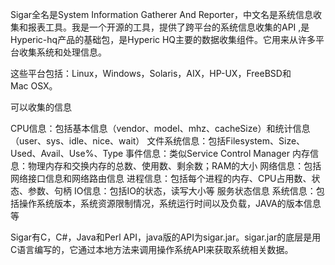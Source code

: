 
Sigar全名是System Information Gatherer And Reporter，中文名是系统信息收集和报表工具。我是一个开源的工具，提供了跨平台的系统信息收集的API ,是Hyperic-hq产品的基础包，是Hyperic HQ主要的数据收集组件。它用来从许多平台收集系统和处理信息。

这些平台包括：Linux，Windows，Solaris，AIX，HP-UX，FreeBSD和Mac OSX。

可以收集的信息

CPU信息：包括基本信息（vendor、model、mhz、cacheSize）和统计信息（user、sys、idle、nice、wait）
文件系统信息：包括Filesystem、Size、Used、Avail、Use%、Type
事件信息：类似Service Control Manager
内存信息：物理内存和交换内存的总数、使用数、剩余数；RAM的大小
网络信息：包括网络接口信息和网络路由信息
进程信息：包括每个进程的内存、CPU占用数、状态、参数、句柄
IO信息：包括IO的状态，读写大小等
服务状态信息
系统信息：包括操作系统版本，系统资源限制情况，系统运行时间以及负载，JAVA的版本信息等


Sigar有C，C#，Java和Perl API，java版的API为sigar.jar。sigar.jar的底层是用C语言编写的，它通过本地方法来调用操作系统API来获取系统相关数据。




